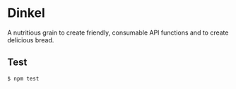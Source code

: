 # Dinkel

A nutritious grain to create friendly, consumable API functions and to create delicious bread.

## Test

    $ npm test
